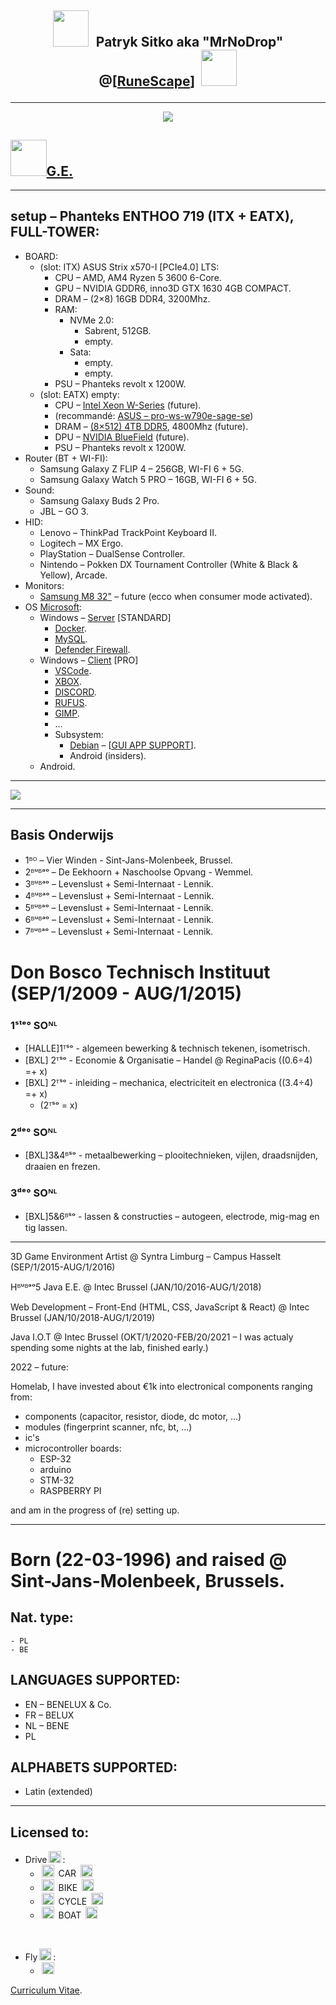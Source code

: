 ## <p align="center"><img src="res\image\helmet.png" style="width:6vmin; margin-right:0.7vmin;margin-bottom:-2.8vmin;"/> Patryk Sitko aka "MrNoDrop" @[[RuneScape](https://oldschool.runescape.com)] <img src="res\image\logo.png" style="width:6vmin; margin-left:.5vmin;margin-bottom:-1.8vmin;"/></p>

---

<p align="center">
  <img src="res\image\RuneScape\MrNoDrop.png" />
</p>

## <span><img src="res\image\RuneScape\coin-pouch.png" style="width:6vmin;"/>[G.E.](https://secure.runescape.com/m=itemdb_oldschool/)</span>

---

## setup – Phanteks ENTHOO 719 (ITX + EATX), FULL-TOWER:

- BOARD:
  - (slot: ITX) ASUS Strix x570-I [PCIe4.0] LTS:
    - CPU – AMD, AM4 Ryzen 5 3600 6-Core.
    - GPU – NVIDIA GDDR6, inno3D GTX 1630 4GB COMPACT.
    - DRAM – (2×8) 16GB DDR4, 3200Mhz.
    - RAM:
      - NVMe 2.0:
        - Sabrent, 512GB.
        - empty.
      - Sata:
        - empty.
        - empty.
    - PSU – Phanteks revolt x 1200W.
  - (slot: EATX) empty:
    - CPU – [Intel Xeon W-Series](https://ark.intel.com/content/www/us/en/ark/products/series/125035/intel-xeon-w-processor.html) (future).
    - (recommandé: [ASUS – pro-ws-w790e-sage-se](https://www.asus.com/motherboards-components/motherboards/workstation/pro-ws-w790e-sage-se/))
    - DRAM – [(8×512) 4TB DDR5](https://news.samsung.com/global/samsung-electronics-introduces-industrys-first-512gb-cxl-memory-module), 4800Mhz (future).
    - DPU – [NVIDIA BlueField](https://www.youtube.com/watch?v=Pb_a6oG_fqA) (future).
    - PSU – Phanteks revolt x 1200W.
- Router (BT + WI-FI):
  - Samsung Galaxy Z FLIP 4 – 256GB, WI-FI 6 + 5G.
  - Samsung Galaxy Watch 5 PRO – 16GB, WI-FI 6 + 5G.
- Sound:
  - Samsung Galaxy Buds 2 Pro.
  - JBL – GO 3.
- HID:
  - Lenovo – ThinkPad TrackPoint Keyboard II.
  - Logitech – MX Ergo.
  - PlayStation – DualSense Controller.
  - Nintendo – Pokken DX Tournament Controller (White & Black & Yellow), Arcade.
- Monitors:
  - [Samsung M8 32"](https://www.samsung.com/us/computing/monitors/smart-monitors/32-m8-4k-smart-monitor-and-streaming-tv-white-ls32bm801unxgo/) – future (ecco when consumer mode activated).
- OS [Microsoft](https://github.com/microsoft):
  - Windows – [Server](https://www.microsoft.com/en-us/evalcenter) [STANDARD]
    - [Docker](https://www.docker.com/products/docker-desktop).
    - [MySQL](https://dev.mysql.com/downloads/windows/installer).
    - [Defender Firewall](file:///C:/Windows/System32/Firewall.cpl).
  - Windows – [Client](https://www.microsoft.com/en-us/software-download) [PRO]
    - [VSCode](https://apps.microsoft.com/store/detail/XP9KHM4BK9FZ7Q).
    - [XBOX](https://www.microsoft.com/store/productId/9MV0B5HZVK9Z).
    - [DISCORD](https://apps.microsoft.com/store/detail/discord/XPDC2RH70K22MN).
    - [RUFUS](https://www.microsoft.com/store/productId/9PC3H3V7Q9CH).
    - [GIMP](https://apps.microsoft.com/store/detail/XPDM27W10192Q0).
    - ...
    - Subsystem:
      - [Debian](https://www.microsoft.com/store/productId/9MSVKQC78PK6) – [[<u>GUI APP SUPPORT</u>](https://learn.microsoft.com/en-us/windows/wsl/tutorials/gui-apps#install-support-for-linux-gui-apps)].
      - Android (insiders).
  - Android.

---

  <img src="res\image\setup.jpg">
</p>

---

## Basis Onderwijs

- 1ᴮᴼ – Vier Winden - Sint-Jans-Molenbeek, Brussel.
- 2ᴮᵘᴮᵃᵒ – De Eekhoorn + Naschoolse Opvang - Wemmel.
- 3ᴮᵘᴮᵃᵒ – Levenslust + Semi-Internaat - Lennik.
- 4ᴮᵘᴮᵃᵒ – Levenslust + Semi-Internaat - Lennik.
- 5ᴮᵘᴮᵃᵒ – Levenslust + Semi-Internaat - Lennik.
- 6ᴮᵘᴮᵃᵒ – Levenslust + Semi-Internaat - Lennik.
- 7ᴮᵘᴮᵃᵒ – Levenslust + Semi-Internaat - Lennik.

# Don Bosco Technisch Instituut (SEP/1/2009 - AUG/1/2015)

### 1ˢᵗᵉ° SOᴺᴸ

- [HALLE]1ᵀˢᵒ - algemeen bewerking & technisch tekenen, isometrisch.
- [BXL] 2ᵀˢᵒ - Economie & Organisatie – Handel @ ReginaPacis ((0.6÷4) =+ x)
- [BXL] 2ᵀˢᵒ - inleiding – mechanica, electriciteit en electronica ((3.4÷4) =+ x)
  - (2ᵀˢᵒ = x)

### 2ᵈᵉ° SOᴺᴸ

- [BXL]3&4ᴮˢᵒ - metaalbewerking – plooitechnieken, vijlen, draadsnijden, draaien en frezen.

### 3ᵈᵉ° SOᴺᴸ

- [BXL]5&6ᴮˢᵒ - lassen & constructies – autogeen, electrode, mig-mag en tig lassen.

---

3D Game Environment Artist @ Syntra Limburg – Campus Hasselt (SEP/1/2015-AUG/1/2016)

Hᴮᵘᴮᵃᵒ5 Java E.E. @ Intec Brussel (JAN/10/2016-AUG/1/2018)

Web Development – Front-End (HTML, CSS, JavaScript & React) @ Intec Brussel (JAN/10/2018-AUG/1/2019)

Java I.O.T @ Intec Brussel (OKT/1/2020-FEB/20/2021 – I was actualy spending some nights at the lab, finished early.)

2022 – future:

Homelab, I have invested about €1k into electronical components ranging from:

- components (capacitor, resistor, diode, dc motor, ...)
- modules (fingerprint scanner, nfc, bt, ...)
- ic's
- microcontroller boards:
  - ESP-32
  - arduino
  - STM-32
  - RASPBERRY PI

and am in the progress of (re) setting up.

---

# Born (22-03-1996) and raised @ Sint-Jans-Molenbeek, Brussels.

## Nat. type:

    - PL
    - BE

## LANGUAGES SUPPORTED:

- EN – BENELUX & Co.
- FR – BELUX
- NL – BENE
- PL

## ALPHABETS SUPPORTED:

- Latin (extended)

---

## Licensed to:

- Drive<img src="res\image\test-drive.png" style="width:2vmin; margin: 0 0.3vmin 0 0.3vmin; margin-bottom:-0.5vmin;"/>:
  - <img src="res\image\fender-bender.png" style="width:2vmin; margin: 0 0.3vmin 0 0.3vmin; margin-bottom:-0.3vmin;"/> CAR <img src="res\image\say-no.png" style="width:2vmin; margin: 0 0.3vmin 0 0.3vmin; margin-bottom:-0.3vmin;"/>
  - <img src="res\image\motorbike.png" style="width:2vmin; margin: 0 0.3vmin 0 0.3vmin; margin-bottom:-0.3vmin;"/> BIKE <img src="res\image\say-no.png" style="width:2vmin; margin: 0 0.3vmin 0 0.3vmin; margin-bottom:-0.3vmin;"/>
  - <img src="res\image\bicykle.png" style="width:2vmin; margin: 0 0.3vmin 0 0.3vmin; margin-bottom:-0.5vmin;"/> CYCLE <img src="res\image\checked.png" style="width:2vmin; margin: 0 0.3vmin 0 0.3vmin; margin-bottom:-0.3vmin;"/>
  - <img src="res\image\boat.png" style="width:2vmin; margin: 0 0.3vmin 0 0.3vmin; margin-bottom:-0.5vmin;"/> BOAT <img src="res\image\say-no.png" style="width:2vmin; margin: 0 0.3vmin 0 0.3vmin; margin-bottom:-0.3vmin;"/>

<br/>

- Fly<img src="res\image\steering.png" style="width:2vmin; margin: 0 0.3vmin 0 0.3vmin; margin-bottom:-0.5vmin;"/>:
  - <img src="res\image\say-no.png" style="width:2vmin; margin: 0 0.3vmin 0 0.3vmin; margin-bottom:-0.3vmin;"/>

[Curriculum Vitae](res/pdf/PatrykSitko.resume.pdf).
